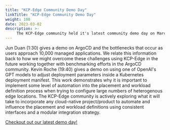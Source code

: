 ```yaml
---
title: "KCP-Edge Community Demo Day"
linkTitle: "KCP-Edge Community Demo Day"
weight: 100
date: 2023-03-02
description: >-
     The KCP-Edge community held it's latest community demo day on March 2nd, 2023
---
```

Jun Duan (1:30) gives a demo on ArgoCD and the bottlenecks that occur as users approach 10,000 managed applications.  We relate this information back to how we might overcome these challenges using KCP-Edge in the future working together with benchmarking efforts in the ArgoCD community.  Kevin Roche (19:40) gives a demo on using one of OpenAI's GPT models to adjust deployment parameters inside a Kubernetes deployment manifest.  This work demonstrates why it is important to implement some level of automation into the placement and workload definition process when trying to configure large numbers of heterogenous edge locations.  The KCP-Edge community is actively exploring what it will take to incorporate any cloud-native project/product to automate and influence the placement and workload definitions using consistent interfaces and a modular integration strategy.

[Checkout out our latest demo day!](https://studio.youtube.com/channel/UCXpMYZv163MVyCxCZs77z8g)
